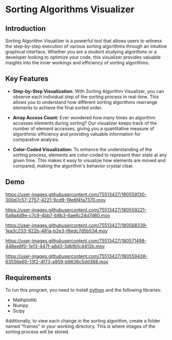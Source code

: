# Sorting Algorithms Visualizer 

## Introduction
Sorting Algorithm Visualizer is a powerful tool that allows users to witness the step-by-step execution of various sorting algorithms through an intuitive graphical interface. Whether you are a student studying algorithms or a developer looking to optimize your code, this visualizer provides valuable insights into the inner workings and efficiency of sorting algorithms.

## Key Features

- **Step-by-Step Visualization:** With Sorting Algorithm Visualizer, you can observe each individual step of the sorting process in real-time. This allows you to understand how different sorting algorithms rearrange elements to achieve the final sorted order.

- **Array Access Count:** Ever wondered how many times an algorithm accesses elements during sorting? Our visualizer keeps track of the number of element accesses, giving you a quantitative measure of algorithmic efficiency and providing valuable information for comparative analysis.

- **Color-Coded Visualization:** To enhance the understanding of the sorting process, elements are color-coded to represent their state at any given time. This makes it easy to visualize how elements are moved and compared, making the algorithm's behavior crystal clear.
## Demo

https://user-images.githubusercontent.com/75513427/180559130-300d7c57-2757-4221-9cd9-19e6f4fa7370.mov


https://user-images.githubusercontent.com/75513427/180559221-6a9a4d9e-c7c9-4bb7-b8b3-6ae6c24d7d60.mov


https://user-images.githubusercontent.com/75513427/180568339-1ea3c233-922b-481a-b2e3-f8edc7d5b534.mov


https://user-images.githubusercontent.com/75513427/180571498-448ee8f0-1e13-447f-a8d3-3dbfb1c4412b.mov


https://user-images.githubusercontent.com/75513427/180559438-63556e60-13f2-4f73-a959-b9636c5dd388.mov


## Requirements
To run this program, you need to install [python](https://www.python.org/downloads/) and the following libraries:   
  * Mathplotlib 
  * Numpy
  * Scipy

Additionally, to view each change in the sorting algorithm, create a folder named "frames" in your working directory. This is where images of the sorting process will be stored.
